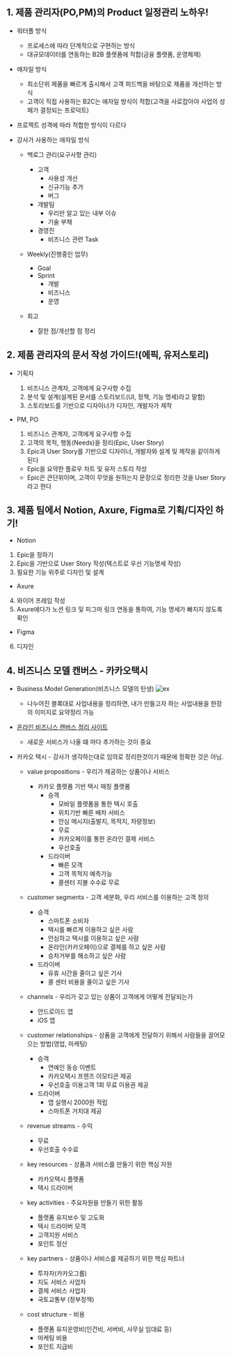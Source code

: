 ## 1. 제품 관리자(PO,PM)의 Product 일정관리 노하우!
* 워터폴 방식
  * 프로세스에 따라 단계적으로 구현하는 방식
  * 대규모데이터를 연동하는 B2B 플랫폼에 적합(금융 플랫폼, 운영체제)

* 애자일 방식
  * 최소단위 제품을 빠르게 출시해서 고객 피드백을 바탕으로 제품을 개선하는 방식
  * 고객이 직접 사용하는 B2C는 애자일 방식이 적합(고객을 사로잡아야 사업의 성패가 결정되는 프로덕트)

* 프로젝트 성격에 따라 적합한 방식이 다르다
* 강사가 사용하는 애자일 방식
  * 백로그 관리(요구사항 관리)
    * 고객
      * 사용성 개선
      * 신규기능 추가
      * 버그
    * 개발팀
      * 우리만 알고 있는 내부 이슈
      * 기술 부채
    * 경영진
      * 비즈니스 관련 Task

  * Weekly(진행중인 업무)
    * Goal
    * Sprint
      * 개발
      * 비즈니스
      * 운영

  * 회고
    * 잘한 점/개선할 점 정리

## 2. 제품 관리자의 문서 작성 가이드!(에픽, 유저스토리)
* 기획자
  1. 비즈니스 관계자, 고객에게 요구사항 수집
  2. 분석 및 설계(설계된 문서를 스토리보드(UI, 정책, 기능 명세)라고 말함)
  3. 스토리보드를 기반으로 디자이너가 디자인, 개발자가 제작

* PM, PO
  1. 비즈니스 관계자, 고객에게 요구사항 수집
  2. 고객의 목적, 행동(Needs)을 정리(Epic, User Story)
  3. Epic과 User Story를 기반으로 디자이너, 개발자와 설계 및 제작을 같이하게 된다
    * Epic을 요약한 플로우 차트 및 유저 스토리 작성
    * Epic은 큰단위이며, 고객이 무엇을 원하는지 문장으로 정리한 것을 User Story라고 한다

## 3. 제품 팀에서 Notion, Axure, Figma로 기획/디자인 하기!
* Notion
1. Epic을 정하기
2. Epic을 기반으로 User Story 작성(텍스트로 우선 기능명세 작성)
3. 필요한 기능 위주로 디자인 및 설계

* Axure
4. 와이어 프레임 작성
5. Axure에다가 노션 링크 및 피그마 링크 연동을 통하여, 기능 명세가 빠지지 않도록 확인

* Figma
6. 디자인

## 4. 비즈니스 모델 캔버스 - 카카오택시
* Business Model Generation(비즈니스 모델의 탄생)
  ![ex](https://encrypted-tbn0.gstatic.com/images?q=tbn:ANd9GcS8QKNDPEkvOfySxmufeTWLtnFYUVtDhQeaBw&usqp=CAU)
  * 나누어진 블록대로 사업내용을 정리하면, 내가 만들고자 하는 사업내용을 한장의 이미지로 요약정리 가능

* [온라인 비즈니스 캔버스 정리 사이트](https://cnvs.online/en)
  * 새로운 서비스가 나올 떄 마다 추가하는 것이 중요
* 카카오 택시 - 강사가 생각하는대로 임의로 정리한것이기 때문에 정확한 것은 아님.
  * value propositions - 우리가 제공하는 상품이나 서비스
    * 카카오 플랫폼 기반 택시 매칭 플랫폼
      * 승객
        * 모바일 플랫폼을 통한 택시 호출
        * 위치기반 빠른 배차 서비스
        * 안심 메시지(출발지, 목적지, 차량정보)
        * 무료
        * 카카오페이를 통한 온라인 결제 서비스
        * 우선호출
      * 드라이버
        * 빠른 모객
        * 고객 목적지 예측가능
        * 콜센터 지불 수수료 무료

  * customer segments - 고객 세분화, 우리 서비스를 이용하는 고객 정의
    * 승객
      * 스마트폰 소비자
      * 택시를 빠르게 이용하고 싶은 사람
      * 안심하고 택시를 이용하고 싶은 사람
      * 온라인(카카오페이)으로 결제를 하고 싶은 사람
      * 승차거부를 해소하고 싶은 사람
    * 드라이버
      * 유휴 시간을 줄이고 싶은 기사
      * 콜 센터 비용을 줄이고 싶은 기사

  * channels - 우리가 갖고 있는 상품이 고객에게 어떻게 전달되는가
    * 안드로이드 앱
    * iOS 앱
  
  * customer relationships - 상품을 고객에게 전달하기 위해서 사람들을 끌어모으는 방법(영업, 마케팅)
    * 승객
      * 연예인 동승 이벤트
      * 카카오택시 프렌즈 이모티콘 제공
      * 우선호출 이용고객 1회 무료 이용권 제공
    * 드라이버
      * 앱 실행시 2000원 적립
      * 스마트폰 거치대 제공

  * revenue streams - 수익
    * 무료
    * 우선호출 수수료
  
  * key resources - 상품과 서비스를 만들기 위한 핵심 자원
    * 카카오택시 플랫폼
    * 택시 드라이버
  

  * key activities - 주요자원을 만들기 위한 활동
    * 플랫폼 유지보수 및 고도화
    * 택시 드라이버 모객
    * 고객지원 서비스
    * 포인트 정산
  
  * key partners - 상품이나 서비스를 제공하기 위한 핵심 파트너
    * 투자자(카카오그룹)
    * 지도 서비스 사업자
    * 결제 서비스 사업자
    * 국토교통부 (정부정책)

  * cost structure - 비용
    * 플랫폼 유지운영비(인건비, 서버비, 사무실 임대료 등)
    * 마케팅 비용
    * 포인트 지급비
